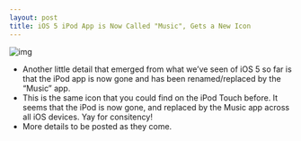```yaml
---
layout: post
title: iOS 5 iPod App is Now Called "Music", Gets a New Icon
---
```

![img](http://media.idownloadblog.com/wp-content/uploads/2011/06/Music-App-Icon.jpg)
* Another little detail that emerged from what we’ve seen of iOS 5 so far is that the iPod app is now gone and has been renamed/replaced by the “Music” app.
* This is the same icon that you could find on the iPod Touch before. It seems that the iPod is now gone, and replaced by the Music app across all iOS devices. Yay for consitency!
* More details to be posted as they come.


